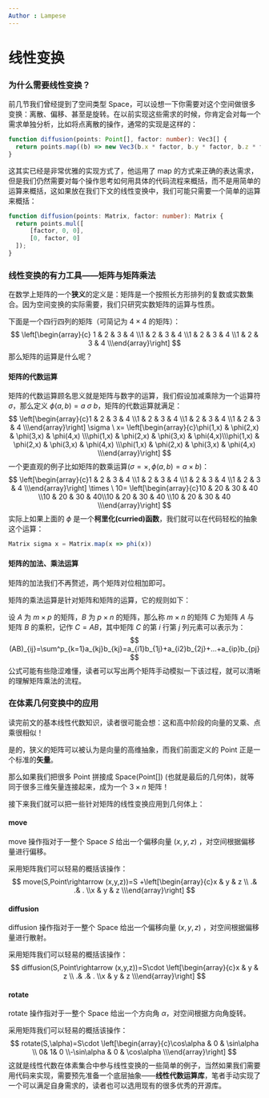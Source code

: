 ```yaml
---
Author : Lampese
---
```


# 线性变换

### 为什么需要线性变换？

前几节我们曾经提到了空间类型 Space，可以设想一下你需要对这个空间做很多变换：离散、偏移、甚至是旋转。在以前实现这些需求的时候，你肯定会对每一个需求单独分析，比如将点离散的操作，通常的实现是这样的：

```typescript
function diffusion(points: Point[], factor: number): Vec3[] {
  return points.map((b) => new Vec3(b.x * factor, b.y * factor, b.z * factor));
}
```

这其实已经是非常优雅的实现方式了，他运用了 map 的方式来正确的表达需求，但是我们仍然需要对每个操作思考如何用具体的代码流程来概括，而不是用简单的运算来概括，这如果放在我们下文的线性变换中，我们可能只需要一个简单的运算来概括：

```typescript
function diffusion(points: Matrix, factor: number): Matrix {
  return points.mul([
      [factor, 0, 0],
      [0, factor, 0]
  ]);
}
```

### 线性变换的有力工具——矩阵与矩阵乘法

在数学上矩阵的一个**狭义**的定义是：矩阵是一个按照长方形排列的复数或实数集合。因为空间变换的实际需要，我们只研究实数矩阵的运算与性质。

下面是一个四行四列的矩阵（可简记为 $4\times 4$ 的矩阵）：
$$
\left[\begin{array}{c}
1 & 2 & 3 & 4 \\1 & 2 & 3 & 4 \\1 & 2 & 3 & 4 \\1 & 2 & 3 & 4 \\\end{array}\right]
$$
那么矩阵的运算是什么呢？

#### 矩阵的代数运算

矩阵的代数运算顾名思义就是矩阵与数字的运算，我们假设加减乘除为一个运算符 $\sigma$，那么定义 $\phi(a,b)=a\ \sigma\ b$，矩阵的代数运算就满足：
$$
\left[\begin{array}{c}1 & 2 & 3 & 4 \\1 & 2 & 3 & 4 \\1 & 2 & 3 & 4 \\1 & 2 & 3 & 4 \\\end{array}\right] \sigma \ x= \left[\begin{array}{c}\phi(1,x) & \phi(2,x) & \phi(3,x) & \phi(4,x) \\\phi(1,x) & \phi(2,x) & \phi(3,x) & \phi(4,x)\\\phi(1,x) & \phi(2,x) & \phi(3,x) & \phi(4,x) \\\phi(1,x) & \phi(2,x) & \phi(3,x) & \phi(4,x) \\\end{array}\right]
$$
一个更直观的例子比如矩阵的数乘运算($\sigma = \times, \phi(a,b)=a\times b$)：
$$
\left[\begin{array}{c}1 & 2 & 3 & 4 \\1 & 2 & 3 & 4 \\1 & 2 & 3 & 4 \\1 & 2 & 3 & 4 \\\end{array}\right] \times \ 10= \left[\begin{array}{c}10 & 20 & 30 & 40 \\10 & 20 & 30 & 40\\10 & 20 & 30 & 40 \\10 & 20 & 30 & 40 \\\end{array}\right]
$$
实际上如果上面的 $\phi$ 是一个**柯里化(curried)函数**，我们就可以在代码轻松的抽象这个运算：

````typescript
Matrix sigma x = Matrix.map(x => phi(x))
````

#### 矩阵的加法、乘法运算

矩阵的加法我们不再赘述，两个矩阵对位相加即可。

矩阵的乘法运算是针对矩阵和矩阵的运算，它的规则如下：

设 $A$ 为 $m\times p$ 的矩阵，$B$ 为 $p\times n$ 的矩阵，那么称 $m\times n$ 的矩阵 $C$ 为矩阵 $A$ 与矩阵 $B$ 的乘积，记作 $C=AB$，其中矩阵 $C$ 的第 $i$ 行第 $j$ 列元素可以表示为：
$$
(AB)_{ij}=\sum^p_{k=1}a_{kj}b_{kj}=a_{i1}b_{1j}+a_{i2}b_{2j}+...+a_{ip}b_{pj}
$$
公式可能有些隐涩难懂，读者可以写出两个矩阵手动模拟一下该过程，就可以清晰的理解矩阵乘法的流程。

### 在体素几何变换中的应用

读完前文的基本线性代数知识，读者很可能会想：这和高中阶段的向量的叉乘、点乘很相似！

是的，狭义的矩阵可以被认为是向量的高维抽象，而我们前面定义的 Point 正是一个标准的**矢量**。

那么如果我们把很多 Point 拼接成 Space(Point[]) (也就是最后的几何体)，就等同于很多三维矢量连接起来，成为一个 $3\times n$ 矩阵！

接下来我们就可以把一些针对矩阵的线性变换应用到几何体上：

#### move

move 操作指对于一整个 Space $S$ 给出一个偏移向量 $(x,y,z)$ ，对空间根据偏移量进行偏移。

采用矩阵我们可以轻易的概括该操作：
$$
move(S,Point\rightarrow (x,y,z))=S +\left[\begin{array}{c}x & y & z \\ .& .& .  \\x & y & z \\\end{array}\right]
$$

#### diffusion

diffusion 操作指对于一整个 Space 给出一个偏移向量 $(x,y,z)$ ，对空间根据偏移量进行散射。

采用矩阵我们可以轻易的概括该操作：
$$
diffusion(S,Point\rightarrow (x,y,z))=S\cdot \left[\begin{array}{c}x & y & z \\ .& .& .  \\x & y & z \\\end{array}\right]
$$

#### rotate

rotate 操作指对于一整个 Space 给出一个方向角 $\alpha$，对空间根据方向角旋转。

采用矩阵我们可以轻易的概括该操作：
$$
rotate(S,\alpha)=S\cdot \left[\begin{array}{c}\cos\alpha & 0 & \sin\alpha \\ 0& 1& 0  \\-\sin\alpha & 0 & \cos\alpha \\\end{array}\right]
$$
这就是线性代数在体素集合中参与线性变换的一些简单的例子，当然如果我们需要用代码来实现，需要预先准备一个底层抽象——**线性代数运算库**，笔者手动实现了一个可以满足自身需求的，读者也可以选用现有的很多优秀的开源库。
